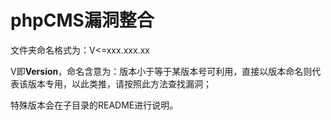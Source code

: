# phpCMS漏洞整合

文件夹命名格式为：V<=xxx.xxx.xx

V即**Version**，命名含意为：版本小于等于某版本号可利用，直接以版本命名则代表该版本专用，以此类推，请按照此方法查找漏洞；

特殊版本会在子目录的README进行说明。

